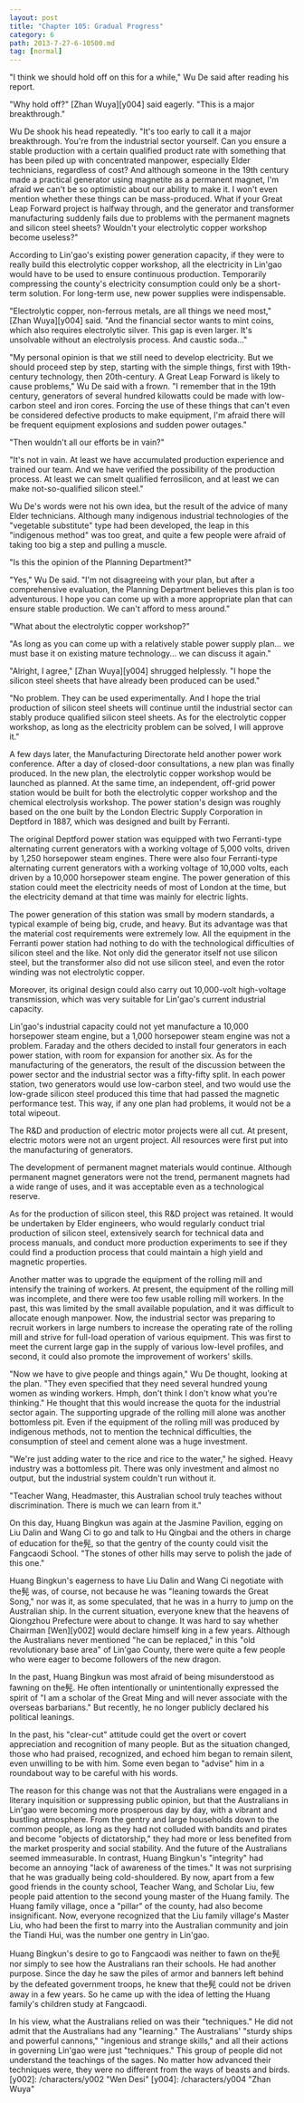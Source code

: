 ```yaml
---
layout: post
title: "Chapter 105: Gradual Progress"
category: 6
path: 2013-7-27-6-10500.md
tag: [normal]
---
```


"I think we should hold off on this for a while," Wu De said after reading his report.

"Why hold off?" [Zhan Wuya][y004] said eagerly. "This is a major breakthrough."

Wu De shook his head repeatedly. "It's too early to call it a major breakthrough. You're from the industrial sector yourself. Can you ensure a stable production with a certain qualified product rate with something that has been piled up with concentrated manpower, especially Elder technicians, regardless of cost? And although someone in the 19th century made a practical generator using magnetite as a permanent magnet, I'm afraid we can't be so optimistic about our ability to make it. I won't even mention whether these things can be mass-produced. What if your Great Leap Forward project is halfway through, and the generator and transformer manufacturing suddenly fails due to problems with the permanent magnets and silicon steel sheets? Wouldn't your electrolytic copper workshop become useless?"

According to Lin'gao's existing power generation capacity, if they were to really build this electrolytic copper workshop, all the electricity in Lin'gao would have to be used to ensure continuous production. Temporarily compressing the county's electricity consumption could only be a short-term solution. For long-term use, new power supplies were indispensable.

"Electrolytic copper, non-ferrous metals, are all things we need most," [Zhan Wuya][y004] said. "And the financial sector wants to mint coins, which also requires electrolytic silver. This gap is even larger. It's unsolvable without an electrolysis process. And caustic soda..."

"My personal opinion is that we still need to develop electricity. But we should proceed step by step, starting with the simple things, first with 19th-century technology, then 20th-century. A Great Leap Forward is likely to cause problems," Wu De said with a frown. "I remember that in the 19th century, generators of several hundred kilowatts could be made with low-carbon steel and iron cores. Forcing the use of these things that can't even be considered defective products to make equipment, I'm afraid there will be frequent equipment explosions and sudden power outages."

"Then wouldn't all our efforts be in vain?"

"It's not in vain. At least we have accumulated production experience and trained our team. And we have verified the possibility of the production process. At least we can smelt qualified ferrosilicon, and at least we can make not-so-qualified silicon steel."

Wu De's words were not his own idea, but the result of the advice of many Elder technicians. Although many indigenous industrial technologies of the "vegetable substitute" type had been developed, the leap in this "indigenous method" was too great, and quite a few people were afraid of taking too big a step and pulling a muscle.

"Is this the opinion of the Planning Department?"

"Yes," Wu De said. "I'm not disagreeing with your plan, but after a comprehensive evaluation, the Planning Department believes this plan is too adventurous. I hope you can come up with a more appropriate plan that can ensure stable production. We can't afford to mess around."

"What about the electrolytic copper workshop?"

"As long as you can come up with a relatively stable power supply plan... we must base it on existing mature technology... we can discuss it again."

"Alright, I agree," [Zhan Wuya][y004] shrugged helplessly. "I hope the silicon steel sheets that have already been produced can be used."

"No problem. They can be used experimentally. And I hope the trial production of silicon steel sheets will continue until the industrial sector can stably produce qualified silicon steel sheets. As for the electrolytic copper workshop, as long as the electricity problem can be solved, I will approve it."

A few days later, the Manufacturing Directorate held another power work conference. After a day of closed-door consultations, a new plan was finally produced. In the new plan, the electrolytic copper workshop would be launched as planned. At the same time, an independent, off-grid power station would be built for both the electrolytic copper workshop and the chemical electrolysis workshop. The power station's design was roughly based on the one built by the London Electric Supply Corporation in Deptford in 1887, which was designed and built by Ferranti.

The original Deptford power station was equipped with two Ferranti-type alternating current generators with a working voltage of 5,000 volts, driven by 1,250 horsepower steam engines. There were also four Ferranti-type alternating current generators with a working voltage of 10,000 volts, each driven by a 10,000 horsepower steam engine. The power generation of this station could meet the electricity needs of most of London at the time, but the electricity demand at that time was mainly for electric lights.

The power generation of this station was small by modern standards, a typical example of being big, crude, and heavy. But its advantage was that the material cost requirements were extremely low. All the equipment in the Ferranti power station had nothing to do with the technological difficulties of silicon steel and the like. Not only did the generator itself not use silicon steel, but the transformer also did not use silicon steel, and even the rotor winding was not electrolytic copper.

Moreover, its original design could also carry out 10,000-volt high-voltage transmission, which was very suitable for Lin'gao's current industrial capacity.

Lin'gao's industrial capacity could not yet manufacture a 10,000 horsepower steam engine, but a 1,000 horsepower steam engine was not a problem. Faraday and the others decided to install four generators in each power station, with room for expansion for another six. As for the manufacturing of the generators, the result of the discussion between the power sector and the industrial sector was a fifty-fifty split. In each power station, two generators would use low-carbon steel, and two would use the low-grade silicon steel produced this time that had passed the magnetic performance test. This way, if any one plan had problems, it would not be a total wipeout.

The R&D and production of electric motor projects were all cut. At present, electric motors were not an urgent project. All resources were first put into the manufacturing of generators.

The development of permanent magnet materials would continue. Although permanent magnet generators were not the trend, permanent magnets had a wide range of uses, and it was acceptable even as a technological reserve.

As for the production of silicon steel, this R&D project was retained. It would be undertaken by Elder engineers, who would regularly conduct trial production of silicon steel, extensively search for technical data and process manuals, and conduct more production experiments to see if they could find a production process that could maintain a high yield and magnetic properties.

Another matter was to upgrade the equipment of the rolling mill and intensify the training of workers. At present, the equipment of the rolling mill was incomplete, and there were too few usable rolling mill workers. In the past, this was limited by the small available population, and it was difficult to allocate enough manpower. Now, the industrial sector was preparing to recruit workers in large numbers to increase the operating rate of the rolling mill and strive for full-load operation of various equipment. This was first to meet the current large gap in the supply of various low-level profiles, and second, it could also promote the improvement of workers' skills.

"Now we have to give people and things again," Wu De thought, looking at the plan. "They even specified that they need several hundred young women as winding workers. Hmph, don't think I don't know what you're thinking." He thought that this would increase the quota for the industrial sector again. The supporting upgrade of the rolling mill alone was another bottomless pit. Even if the equipment of the rolling mill was produced by indigenous methods, not to mention the technical difficulties, the consumption of steel and cement alone was a huge investment.

"We're just adding water to the rice and rice to the water," he sighed. Heavy industry was a bottomless pit. There was only investment and almost no output, but the industrial system couldn't run without it.

"Teacher Wang, Headmaster, this Australian school truly teaches without discrimination. There is much we can learn from it."

On this day, Huang Bingkun was again at the Jasmine Pavilion, egging on Liu Dalin and Wang Ci to go and talk to Hu Qingbai and the others in charge of education for the髡, so that the gentry of the county could visit the Fangcaodi School. "The stones of other hills may serve to polish the jade of this one."

Huang Bingkun's eagerness to have Liu Dalin and Wang Ci negotiate with the髡 was, of course, not because he was "leaning towards the Great Song," nor was it, as some speculated, that he was in a hurry to jump on the Australian ship. In the current situation, everyone knew that the heavens of Qiongzhou Prefecture were about to change. It was hard to say whether Chairman [Wen][y002] would declare himself king in a few years. Although the Australians never mentioned "he can be replaced," in this "old revolutionary base area" of Lin'gao County, there were quite a few people who were eager to become followers of the new dragon.

In the past, Huang Bingkun was most afraid of being misunderstood as fawning on the髡. He often intentionally or unintentionally expressed the spirit of "I am a scholar of the Great Ming and will never associate with the overseas barbarians." But recently, he no longer publicly declared his political leanings.

In the past, his "clear-cut" attitude could get the overt or covert appreciation and recognition of many people. But as the situation changed, those who had praised, recognized, and echoed him began to remain silent, even unwilling to be with him. Some even began to "advise" him in a roundabout way to be careful with his words.

The reason for this change was not that the Australians were engaged in a literary inquisition or suppressing public opinion, but that the Australians in Lin'gao were becoming more prosperous day by day, with a vibrant and bustling atmosphere. From the gentry and large households down to the common people, as long as they had not colluded with bandits and pirates and become "objects of dictatorship," they had more or less benefited from the market prosperity and social stability. And the future of the Australians seemed immeasurable. In contrast, Huang Bingkun's "integrity" had become an annoying "lack of awareness of the times." It was not surprising that he was gradually being cold-shouldered. By now, apart from a few good friends in the county school, Teacher Wang, and Scholar Liu, few people paid attention to the second young master of the Huang family. The Huang family village, once a "pillar" of the county, had also become insignificant. Now, everyone recognized that the Liu family village's Master Liu, who had been the first to marry into the Australian community and join the Tiandi Hui, was the number one gentry in Lin'gao.

Huang Bingkun's desire to go to Fangcaodi was neither to fawn on the髡 nor simply to see how the Australians ran their schools. He had another purpose. Since the day he saw the piles of armor and banners left behind by the defeated government troops, he knew that the髡 could not be driven away in a few years. So he came up with the idea of letting the Huang family's children study at Fangcaodi.

In his view, what the Australians relied on was their "techniques." He did not admit that the Australians had any "learning." The Australians' "sturdy ships and powerful cannons," "ingenious and strange skills," and all their actions in governing Lin'gao were just "techniques." This group of people did not understand the teachings of the sages. No matter how advanced their techniques were, they were no different from the ways of beasts and birds.
[y002]: /characters/y002 "Wen Desi"
[y004]: /characters/y004 "Zhan Wuya"